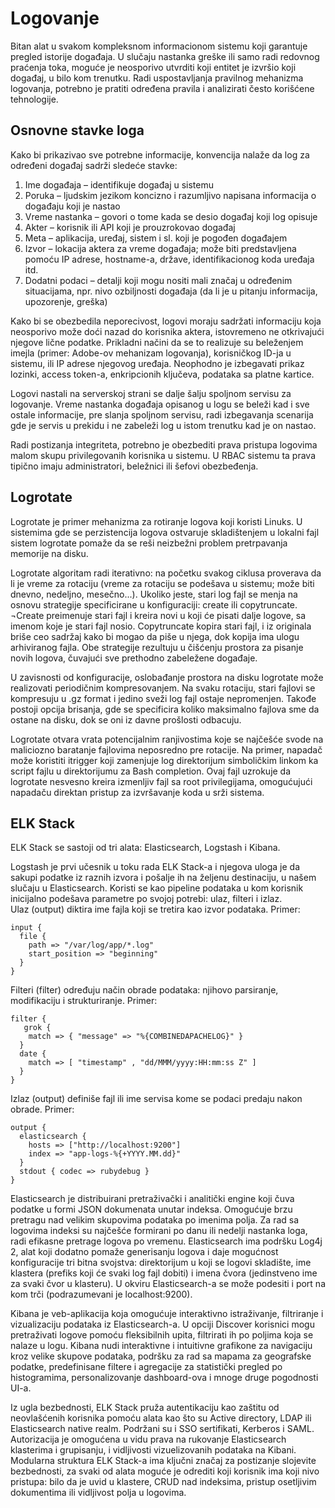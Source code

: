 # Logovanje

Bitan alat u svakom kompleksnom informacionom sistemu koji garantuje pregled istorije događaja. U slučaju nastanka greške ili samo radi redovnog praćenja toka, moguće je neosporivo utvrditi koji entitet je izvršio koji događaj, u bilo kom trenutku. Radi uspostavljanja pravilnog mehanizma logovanja, potrebno je pratiti određena pravila i analizirati često korišćene tehnologije.

## Osnovne stavke loga

Kako bi prikazivao sve potrebne informacije, konvencija nalaže da log za određeni događaj sadrži sledeće stavke:

1. Ime događaja – identifikuje događaj u sistemu  
2. Poruka – ljudskim jezikom koncizno i razumljivo napisana informacija o događaju koji je nastao  
3. Vreme nastanka – govori o tome kada se desio događaj koji log opisuje  
4. Akter – korisnik ili API koji je prouzrokovao događaj  
5. Meta – aplikacija, uređaj, sistem i sl. koji je pogođen događajem  
6. Izvor – lokacija aktera za vreme događaja; može biti predstavljena pomoću IP adrese, hostname-a, države, identifikacionog koda uređaja itd.  
7. Dodatni podaci – detalji koji mogu nositi mali značaj u određenim situacijama, npr. nivo ozbiljnosti događaja (da li je u pitanju informacija, upozorenje, greška)  

Kako bi se obezbedila neporecivost, logovi moraju sadržati informaciju koja neosporivo može doći nazad do korisnika aktera, istovremeno ne otkrivajući njegove lične podatke. Prikladni načini da se to realizuje su beleženjem imejla (primer: Adobe-ov mehanizam logovanja), korisničkog ID-ja u sistemu, ili IP adrese njegovog uređaja. Neophodno je izbegavati prikaz lozinki, access token-a, enkripcionih ključeva, podataka sa platne kartice.

Logovi nastali na serverskoj strani se dalje šalju spoljnom servisu za logovanje. Vreme nastanka događaja opisanog u logu se beleži kad i sve ostale informacije, pre slanja spoljnom servisu, radi izbegavanja scenarija gde je servis u prekidu i ne zabeleži log u istom trenutku kad je on nastao.

Radi postizanja integriteta, potrebno je obezbediti prava pristupa logovima malom skupu privilegovanih korisnika u sistemu. U RBAC sistemu ta prava tipično imaju administratori, beležnici ili šefovi obezbeđenja.

## Logrotate

Logrotate je primer mehanizma za rotiranje logova koji koristi Linuks. U sistemima gde se perzistencija logova ostvaruje skladištenjem u lokalni fajl sistem logrotate pomaže da se reši neizbežni problem pretrpavanja memorije na disku.

Logrotate algoritam radi iterativno: na početku svakog ciklusa proverava da li je vreme za rotaciju (vreme za rotaciju se podešava u sistemu; može biti dnevno, nedeljno, mesečno...). Ukoliko jeste, stari log fajl se menja na osnovu strategije specificirane u konfiguraciji: create ili copytruncate. ¬Create preimenuje stari fajl i kreira novi u koji će pisati dalje logove, sa imenom koje je stari fajl nosio. Copytruncate kopira stari fajl, i iz originala briše ceo sadržaj kako bi mogao da piše u njega, dok kopija ima ulogu arhiviranog fajla. Obe strategije rezultuju u čišćenju prostora za pisanje novih logova, čuvajući sve prethodno zabeležene događaje.

U zavisnosti od konfiguracije, oslobađanje prostora na disku logrotate može realizovati periodičnim kompresovanjem. Na svaku rotaciju, stari fajlovi se kompresuju u .gz format i jedino sveži log fajl ostaje nepromenjen. Takođe postoji opcija brisanja, gde se specificira koliko maksimalno fajlova sme da ostane na disku, dok se oni iz davne prošlosti odbacuju.

Logrotate otvara vrata potencijalnim ranjivostima koje se najčešće svode na maliciozno baratanje fajlovima neposredno pre rotacije. Na primer, napadač može koristiti itrigger koji zamenjuje log direktorijum simboličkim linkom ka script fajlu u direktorijumu za Bash completion. Ovaj fajl uzrokuje da logrotate nesvesno kreira izmenljiv fajl sa root privilegijama, omogućujući napadaču direktan pristup za izvršavanje koda u srži sistema.

## ELK Stack

ELK Stack se sastoji od tri alata: Elasticsearch, Logstash i Kibana.

Logstash je prvi učesnik u toku rada ELK Stack-a i njegova uloga je da sakupi podatke iz raznih izvora i pošalje ih na željenu destinaciju, u našem slučaju u Elasticsearch. Koristi se kao pipeline podataka u kom korisnik inicijalno podešava parametre po svojoj potrebi: ulaz, filteri i izlaz.  
Ulaz (output) diktira ime fajla koji se tretira kao izvor podataka. Primer:
```
input {
  file {
    path => "/var/log/app/*.log"
    start_position => "beginning"
  }
}
```  
Filteri (filter) određuju način obrade podataka: njihovo parsiranje, modifikaciju i strukturiranje. Primer:
```
filter {
   grok {
    match => { "message" => "%{COMBINEDAPACHELOG}" }
  }
  date {
    match => [ "timestamp" , "dd/MMM/yyyy:HH:mm:ss Z" ]
  }
}
```  
Izlaz (output) definiše fajl ili ime servisa kome se podaci predaju nakon obrade. Primer:
```
output {
  elasticsearch {
    hosts => ["http://localhost:9200"]
    index => "app-logs-%{+YYYY.MM.dd}"
  }
  stdout { codec => rubydebug }
}
```

Elasticsearch je distribuirani pretraživački i analitički engine koji čuva podatke u formi JSON dokumenata unutar indeksa. Omogućuje brzu pretragu nad velikim skupovima podataka po imenima polja. Za rad sa logovima indeksi su najčešće formirani po danu ili nedelji nastanka loga, radi efikasne pretrage logova po vremenu. Elasticsearch ima podršku Log4j 2, alat koji dodatno pomaže generisanju logova i daje mogućnost konfiguracije tri bitna svojstva: direktorijum u koji se logovi skladište, ime klastera (prefiks koji će svaki log fajl dobiti) i imena čvora (jedinstveno ime za svaki čvor u klasteru). U okviru Elasticsearch-a se može podesiti i port na kom trči (podrazumevani je localhost:9200).

Kibana je veb-aplikacija koja omogućuje interaktivno istraživanje, filtriranje i vizualizaciju podataka iz Elasticsearch-a. U opciji Discover korisnici mogu pretraživati logove pomoću fleksibilnih upita, filtrirati ih po poljima koja se nalaze u logu. Kibana nudi interaktivne i intuitivne grafikone za navigaciju kroz velike skupove podataka, podršku za rad sa mapama za geografske podatke, predefinisane filtere i agregacije za statistički pregled po histogramima, personalizovanje dashboard-ova i mnoge druge pogodnosti UI-a.

Iz ugla bezbednosti, ELK Stack pruža autentikaciju kao zaštitu od neovlašćenih korisnika pomoću alata kao što su Active directory, LDAP ili Elasticsearch native realm. Podržani su i SSO sertifikati, Kerberos i SAML. Autorizacija je omogućena u vidu prava na rukovanje Elasticsearch klasterima i grupisanju, i vidljivosti vizuelizovanih podataka na Kibani. Modularna struktura ELK Stack-a ima ključni značaj za postizanje slojevite bezbednosti, za svaki od alata moguće je odrediti koji korisnik ima koji nivo pristupa: bilo da je uvid u klastere, CRUD nad indeksima, pristup osetljivim dokumentima ili vidljivost polja u logovima.
